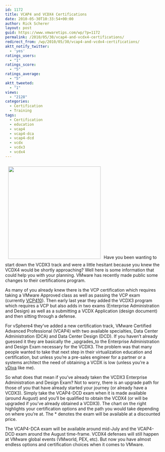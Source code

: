 ```yaml
---
id: 1172
title: VCAP4 and VCDX4 Certifications
date: 2010-05-30T10:33:54+00:00
author: Rick Scherer
layout: post
guid: https://www.vmwaretips.com/wp/?p=1172
permalink: /2010/05/30/vcap4-and-vcdx4-certifications/
redirect_from: /wp/2010/05/30/vcap4-and-vcdx4-certifications/
aktt_notify_twitter:
  - 'yes'
ratings_users:
  - "1"
ratings_score:
  - "5"
ratings_average:
  - "5"
aktt_tweeted:
  - "1"
views:
  - "2128"
categories:
  - Certification
  - Training
tags:
  - Certification
  - education
  - vcap4
  - vcap4-dca
  - vcap4-dcd
  - vcdx
  - vcdx3
  - vcdx4
---
```

[<img class="alignright size-full wp-image-1173" style="margin: 10px;" title="vcap4" src="https://www.vmwaretips.com/wp/wp-content/uploads/2010/05/vcap4.png" alt="" width="300" srcset="https://www.vmwaretips.com/wp/wp-content/uploads/2010/05/vcap4.png 406w, https://www.vmwaretips.com/wp/wp-content/uploads/2010/05/vcap4-300x266.png 300w" sizes="(max-width: 406px) 100vw, 406px" />](https://www.vmwaretips.com/wp/wp-content/uploads/2010/05/vcap4.png)Have you been wanting to start down the VCDX3 track and were a little hesitant because you knew the VCDX4 would be shortly approaching? Well here is some information that could help you with your planning. VMware has recently made public some changes to their certifications program.

As many of you already knew there is the VCP certification which requires taking a VMware Approved class as well as passing the VCP exam (currently <a href="https://www.vmwaretips.com/wp/2010/05/28/vmware-certified-professional-vsphere-4-study-guide/" target="_blank">VCP410</a>). Then early last year they added the VCDX3 program which requires a VCP but also adds in two exams (Enterprise Administration and Design) as well as a submitting a VCDX Application (design document) and then sitting through a defense.

For vSphere4 they&#8217;ve added a new certification track, VMware Certified Advanced Professional (VCAP4) with two available specialties, Data Center Administration (DCA) and Data Center Design (DCD). If you haven&#8217;t already guessed it they are basically the _upgrades_to the Enterprise Administration and Design Exam necessary for the VCDX3. The problem was that many people wanted to take that next step in their virtualization education and certification, but unless you&#8217;re a pre-sales engineer for a partner or a systems architect the need of obtaining a VCDX is low (unless you&#8217;re a <a href="http://www.2vcps.com/2010/05/25/you-might-be-a-vdiva-if/" target="_blank">vDiva</a> like me).

So what does that mean if you&#8217;ve already taken the VCDX3 Enterprise Administration and Design Exam? Not to worry, there is an upgrade path for those of you that have already started your journey (or already have a VCDX3). Simply take the VCAP4-DCD exam when it is made available (around August) and you&#8217;ll be qualified to obtain the VCDX4 (or will be upgraded if you&#8217;ve already obtained a VCDX3). The chart on the right highlights your certification options and the path you would take depending on where you&#8217;re at. The * denotes the exam will be available at a discounted price.

The VCAP4-DCA exam will be available around mid-July and the VCAP4-DCD exam around the August time-frame. VCDX4 defenses will still happen at VMware global events (VMworld, PEX, etc). But now you have almost endless options and certification choices when it comes to VMware.